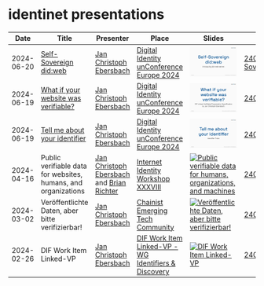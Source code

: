 # identinet presentations

| Date       | Title                                                                                            | Presenter                                                                                            | Place                                                                                                       | Slides                                                                                                                                                                                                          | Source                                                                                                              |
| ---------- | ------------------------------------------------------------------------------------------------ | ---------------------------------------------------------------------------------------------------- | ----------------------------------------------------------------------------------------------------------- | --------------------------------------------------------------------------------------------------------------------------------------------------------------------------------------------------------------- | ------------------------------------------------------------------------------------------------------------------- |
| 2024-06-20 | <a name="ssi-didweb" href="#ssi-didweb">Self-Sovereign did:web</a>                               | [Jan Christoph Ebersbach][linkedin-jc]                                                               | [Digital Identity unConference Europe 2024](https://diceurope.org/)                                         | [![Self-Sovereign did:web](./240620_Self-Sovereign_did-web/preview.png)](https://slidesdown.github.io/?slides=github.com/identinet/presentations/240620_Self-Sovereign_did-web/SLIDES.md)                       | [240620_Self-Sovereign_did-web](https://github.com/identinet/presentations/tree/main/240620_Self-Sovereign_did-web) |
| 2024-06-19 | <a name="verifiable-website" href="#verifiable-website">What if your website was verifiable?</a> | [Jan Christoph Ebersbach][linkedin-jc]                                                               | [Digital Identity unConference Europe 2024](https://diceurope.org/)                                         | [![What if your website was verifiable?](./240619_DICE_linked-vp/preview.png)](https://slidesdown.github.io/?slides=github.com/identinet/presentations/240619_DICE_linked-vp/SLIDES.md)                         | [240619_DICE_linked-vp](https://github.com/identinet/presentations/tree/main//240619_DICE_linked-vp)                |
| 2024-06-19 | <a name="did-traits" href="#did-traits">Tell me about your identifier</a>                        | [Jan Christoph Ebersbach][linkedin-jc]                                                               | [Digital Identity unConference Europe 2024](https://diceurope.org/)                                         | [![Tell me about your identifier](./240619_DICE_DID_Traits/preview.png)](https://slidesdown.github.io/?slides=github.com/identinet/presentations/240619_DICE_DID_Traits/SLIDES.md)                              | [240619_DICE_DID_Traits](https://github.com/identinet/presentations/tree/main//240619_DICE_DID_Traits)              |
| 2024-04-16 | Public verifiable data for websites, humans, and organizations                                   | [Jan Christoph Ebersbach][linkedin-jc] and [Brian Richter](https://www.linkedin.com/in/brianrichter) | [Internet Identity Workshop XXXVIII](https://internetidentityworkshop.com/)                                 | [![Public verifiable data for humans, organizations, and machines](./240416_IIW_linked-vp/preview.png)](https://slidesdown.github.io/?slides=github.com/identinet/presentations/240416_IIW_linked-vp/SLIDES.md) | [240416_IIW_linked-vp](https://github.com/identinet/presentations/tree/main//240416_IIW_linked-vp)                  |
| 2024-03-02 | Veröffentlichte Daten, aber bitte verifizierbar!                                                 | [Jan Christoph Ebersbach][linkedin-jc]                                                               | [Chainist Emerging Tech Community](https://www.linkedin.com/company/chainist)                               | [![Veröffentlichte Daten, aber bitte verifizierbar!](./240311_chainist/preview.png)](https://slidesdown.github.io/?slides=github.com/identinet/presentations/240311_chainist/SLIDES.md)                         | [240311_chainist](https://github.com/identinet/presentations/tree/main//240311_chainist)                            |
| 2024-02-26 | DIF Work Item Linked-VP                                                                          | [Jan Christoph Ebersbach][linkedin-jc]                                                               | [DIF Work Item Linked-VP - WG Identifiers & Discovery](https://github.com/decentralized-identity/linked-vp) | [![DIF Work Item Linked-VP](./240226_DIF_linked-vp/preview.png)](https://slidesdown.github.io/?slides=github.com/identinet/presentations/240226_DIF_linked-vp/SLIDES.md)                                        | [240226_DIF_linked-vp](https://github.com/identinet/presentations/tree/main//240226_DIF_linked-vp)                  |

[linkedin-jc]: https://www.linkedin.com/in/jcebersbach/ "LinkedIn - Jan Christoph Ebersbach"
